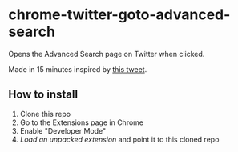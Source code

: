 # chrome-twitter-goto-advanced-search
Opens the Advanced Search page on Twitter when clicked.

Made in 15 minutes inspired by [this tweet](https://twitter.com/warpling/status/950483107202809857).

## How to install
1. Clone this repo
2. Go to the Extensions page in Chrome
3. Enable "Developer Mode"
4. *Load an unpacked extension* and point it to this cloned repo
